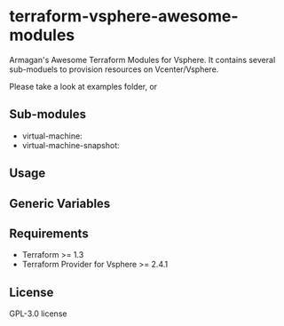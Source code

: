 # terraform-vsphere-awesome-modules
Armagan's Awesome Terraform Modules for Vsphere. It contains several sub-moduels to provision resources on Vcenter/Vsphere.

Please take a look at examples folder, or 

## Sub-modules

* virtual-machine:  
* virtual-machine-snapshot:

## Usage



## Generic Variables



## Requirements

* Terraform >= 1.3
* Terraform Provider for Vsphere >= 2.4.1


## License

GPL-3.0 license
